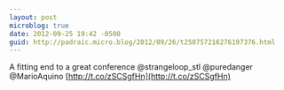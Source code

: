 ```yaml
---
layout: post
microblog: true
date: 2012-09-25 19:42 -0500
guid: http://padraic.micro.blog/2012/09/26/t250757216276197376.html
---
```

A fitting end to a great conference @strangeloop_stl @puredanger    @MarioAquino [http://t.co/zSCSgfHn](http://t.co/zSCSgfHn)
